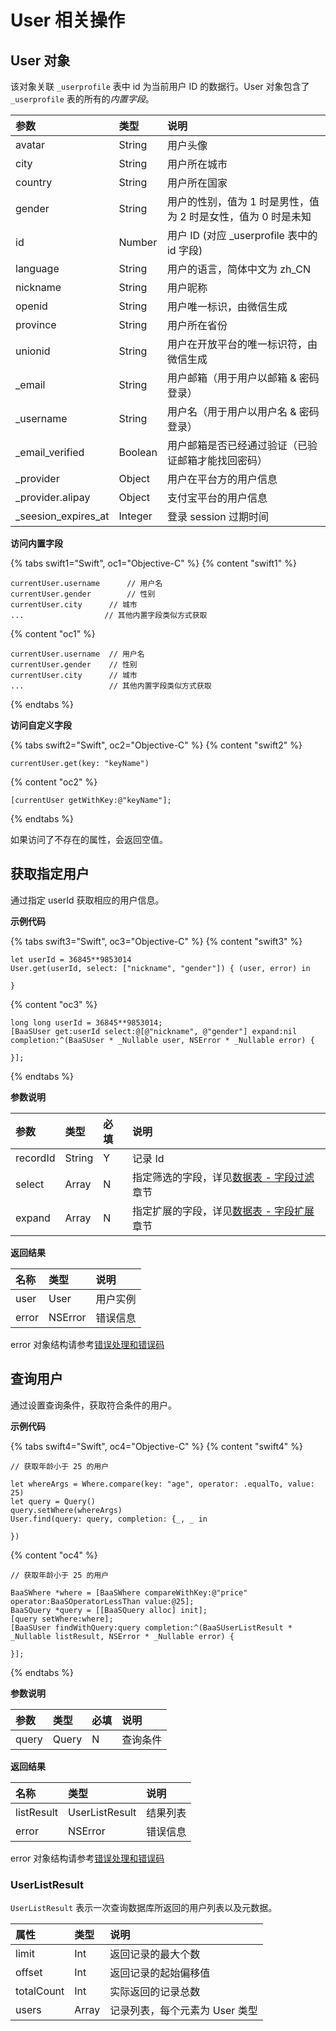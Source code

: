 # User 相关操作

## User 对象

该对象关联 `_userprofile` 表中 id 为当前用户 ID 的数据行。User 对象包含了 `_userprofile` 表的所有的*内置字段*。

| 参数      | 类型   | 说明 |
| :------- | :----- | :-- |
| avatar   | String | 用户头像 |
| city     | String | 用户所在城市 |
| country  | String | 用户所在国家 |
| gender   | String | 用户的性别，值为 1 时是男性，值为 2 时是女性，值为 0 时是未知 |
| id       | Number | 用户 ID (对应 _userprofile 表中的 id 字段) |
| language | String | 用户的语言，简体中文为 zh_CN |
| nickname | String | 用户昵称 |
| openid   | String | 用户唯一标识，由微信生成 |
| province  | String | 用户所在省份 |
| unionid  | String | 用户在开放平台的唯一标识符，由微信生成 |
| _email | String | 用户邮箱（用于用户以邮箱 & 密码登录） |
| _username | String | 用户名（用于用户以用户名 & 密码登录） |
| _email_verified | Boolean | 用户邮箱是否已经通过验证（已验证邮箱才能找回密码） |
| _provider |Object |  用户在平台方的用户信息  |
| _provider.alipay |Object |  支付宝平台的用户信息  |
| _seesion_expires_at  |  Integer  | 登录 session 过期时间 |

**访问内置字段**

{% tabs swift1="Swift", oc1="Objective-C" %}
{% content "swift1" %}
```
currentUser.username      // 用户名
currentUser.gender        // 性别
currentUser.city      // 城市
...                  // 其他内置字段类似方式获取
```
{% content "oc1" %}
```
currentUser.username  // 用户名
currentUser.gender    // 性别
currentUser.city      // 城市
...                   // 其他内置字段类似方式获取
```
{% endtabs %}

**访问自定义字段**

{% tabs swift2="Swift", oc2="Objective-C" %}
{% content "swift2" %}
```
currentUser.get(key: "keyName")
```
{% content "oc2" %}
```
[currentUser getWithKey:@"keyName"];
```
{% endtabs %}

如果访问了不存在的属性，会返回空值。

## 获取指定用户

通过指定 userId 获取相应的用户信息。

**示例代码**

{% tabs swift3="Swift", oc3="Objective-C" %}
{% content "swift3" %}
```
let userId = 36845**9853014
User.get(userId, select: ["nickname", "gender"]) { (user, error) in

}
```
{% content "oc3" %}
```
long long userId = 36845**9853014;
[BaaSUser get:userId select:@[@"nickname", @"gender"] expand:nil completion:^(BaaSUser * _Nullable user, NSError * _Nullable error) {
                        
}];
```
{% endtabs %}

**参数说明**

| 参数      | 类型   | 必填 | 说明 |
| :------- | :----- | :-- | :-- |
| recordId | String | Y  | 记录 Id |
| select | Array<String> |  N  | 指定筛选的字段，详见[数据表 - 字段过滤](/ios-sdk/schema/select-and-expand.md)章节 |
| expand | Array<String> |  N  | 指定扩展的字段，详见[数据表 - 字段扩展](/ios-sdk/schema/select-and-expand.md)章节 |

**返回结果**

| 名称       | 类型           | 说明 |
| :-------- | :------------  | :------ |
| user   | User     | 用户实例|
| error     | NSError | 错误信息   |

error 对象结构请参考[错误处理和错误码](/ios-sdk/error-code.md)

## 查询用户

通过设置查询条件，获取符合条件的用户。

**示例代码**

{% tabs swift4="Swift", oc4="Objective-C" %}
{% content "swift4" %}
```
// 获取年龄小于 25 的用户

let whereArgs = Where.compare(key: "age", operator: .equalTo, value: 25)
let query = Query()
query.setWhere(whereArgs)
User.find(query: query, completion: {_, _ in

})
```
{% content "oc4" %}
```
// 获取年龄小于 25 的用户

BaaSWhere *where = [BaaSWhere compareWithKey:@"price" operator:BaaSOperatorLessThan value:@25];
BaaSQuery *query = [[BaaSQuery alloc] init];
[query setWhere:where];
[BaaSUser findWithQuery:query completion:^(BaaSUserListResult * _Nullable listResult, NSError * _Nullable error) {

}];
```
{% endtabs %}

**参数说明**

|  参数  |  类型   | 必填 | 说明 |
| :----- | :---- | :-- | :-- |
| query | Query |  N  | 查询条件 |

**返回结果**
 
| 名称      | 类型           | 说明 |
| :------- | :------------  | :------ |
| listResult  | UserListResult | 结果列表|
| error   |  NSError |  错误信息  |

error 对象结构请参考[错误处理和错误码](/ios-sdk/error-code.md)

### UserListResult

`UserListResult` 表示一次查询数据库所返回的用户列表以及元数据。

| 属性       |  类型    |  说明 |
| :--------- | :--- | :----   |
| limit     |  Int  |  返回记录的最大个数   |
| offset    | Int  |    返回记录的起始偏移值 |
| totalCount   | Int   |   实际返回的记录总数 |
| users  |   Array<User> | 记录列表，每个元素为 User 类型   |
